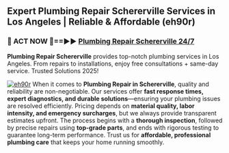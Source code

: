 ## Expert Plumbing Repair Schererville Services in Los Angeles | Reliable & Affordable (eh90r)  

<h3>🚿 ACT NOW 🌟==►► <a href="https://tinyurl.com/2ne6vx2x" rel="nofollow">Plumbing Repair Schererville 24/7</a></h3>

**Plumbing Repair Schererville** provides top-notch plumbing services in Los Angeles. From repairs to installations, enjoy free consultations + same-day service. Trusted Solutions 2025!

[![eh90r](https://i.imgur.com/4PFF4AK.jpeg)](https://tinyurl.com/2ne6vx2x)
When it comes to **Plumbing Repair in Schererville**, quality and reliability are non-negotiable. Our services offer **fast response times, expert diagnostics, and durable solutions**—ensuring your plumbing issues are resolved efficiently. Pricing depends on **material quality, labor intensity, and emergency surcharges**, but we always provide transparent estimates upfront. The process begins with a **thorough inspection**, followed by precise repairs using **top-grade parts**, and ends with rigorous testing to guarantee long-term performance. Trust us for **affordable, professional plumbing care** that keeps your home running smoothly.